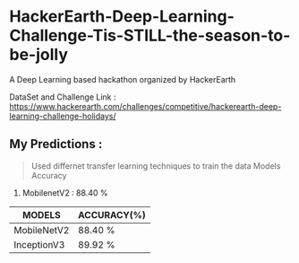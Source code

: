 # HackerEarth-Deep-Learning-Challenge-Tis-STILL-the-season-to-be-jolly
A Deep Learning based hackathon organized by HackerEarth 

DataSet and Challenge Link : https://www.hackerearth.com/challenges/competitive/hackerearth-deep-learning-challenge-holidays/

## My Predictions :
> Used differnet transfer learning techniques to train the data
Models             Accuracy
1. MobilenetV2 :   88.40 %

| MODELS       | ACCURACY(%) |
| ---          | ---         |
| MobileNetV2  | 88.40 %     |
| InceptionV3  | 89.92 %     |
